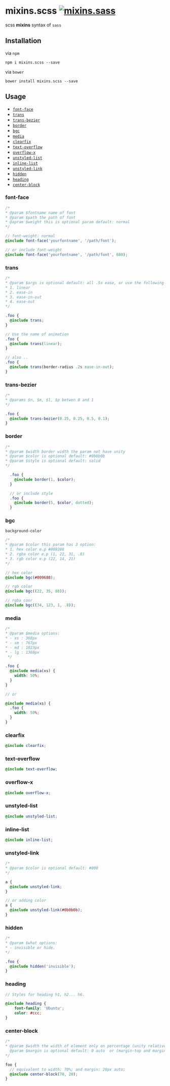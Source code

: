# mixins.scss [![mixins.sass](https://img.shields.io/npm/v/mixins.scss.svg?style=flat-square)](https://www.npmjs.com/package/mixins.scss)

scss **mixins** syntax of `sass`

## Installation

via `npm`
```shell
npm i mixins.scss --save
```

via `bower`
```shell
bower install mixins.scss --save
```
## Usage

-   [`font-face`](#font-face)
-   [`trans`](#trans)
-   [`trans-bezier`](#trans-bezier)
-   [`border`](#border)
-   [`bgc`](#bgc)
-   [`media`](#media)
-   [`clearfix`](#clearfix)
-   [`text-overflow`](#text-overflow)
-   [`overflow-x`](#overflow-x)
-   [`unstyled-list`](#unstyled-list)
-   [`inline-list`](#inline-list)
-   [`unstyled-link`](#link)
-   [`hidden`](#hidden)
-   [`heading`](#heading-font)
-   [`center-block`](#center-block)

### font-face

```scss
/*
* @param $fontname name of font
* @param $path the path of font
* @apram $weight this is optional param default: normal
*/

// font-weight: normal
@include font-face('yourfontname', '/path/font');

// or include font-weight
@include font-face('yourfontname', '/path/font', 600);
```

### trans

```scss
/*
* @param $args is optional default: all .5s ease, or use the following list for use the prefix (all .5s):
* 1. linear
* 2. ease-in
* 3. ease-in-out
* 4. ease-out
*/

.foo {
  @include trans;
}

// Use the name of animation
.foo {
  @include trans(linear);
}

// also ..
.foo {
  @include trans(border-radius .2s ease-in-out);
}
```

### trans-bezier

```scss
/*
* @params $n, $m, $l, $p betwen 0 and 1
*/

.foo {
  @include trans-bezier(0.25, 0.25, 0.5, 0.1);
}
```

### border

```scss
/*
* @param $width border width the param not have unity
* @param $color is optional default: #0b0b0b
* @param $style is optional default: solid
*/

  .foo {
    @include border(1, $color);
  }

  // or include style
  .foo {
    @include border(5, $color, dotted);
  }
```

### bgc

`background-color`

```scss
/*
* @param $color this param has 3 option:
* 1. hex color e.p #009288
* 2. rgba color e.p (1, 22, 31, .8)
* 3. rgb color e.p (22, 14, 21)
*/

// hex color
@include bgc(#009688);

// rgb color
@include bgc((22, 35, 88));

// rgba coor
@include bgc((34, 123, 1, .8));
```

### media

```scss
/*
* @param $media options:
* - xs : 360px
* - sm : 767px
* - md : 1023px
* - lg : 1360px
 */

.foo {
  @include media(xs) {
    width: 50%;
  }
}

// or

@include media(xs) {
  .foo {
    width: 50%;
  }
}
```

### clearfix

```scss
@include clearfix;
```

### text-overflow

```scss
@include text-overflow;
```

### overflow-x

```scss
@include overflow-x;
```

### unstyled-list

```scss
@include unstyled-list;
```

### inline-list

```scss
@include inline-list;
```

### unstyled-link

```scss
/*
* @param $color is optional default: #000
*/

a {
  @include unstyled-link;
}

// or adding color
a {
  @include unstyled-link(#0b0b0b);
}
```

### hidden

```scss
/*
* @param $what options:
* - invisible or hide.
*/

.foo {
  @include hidden('invisible');
}
```

### heading

```scss
// Styles for heading h1, h2... h6.

@include heading {
    font-family: 'Ubuntu';
    color: #ccc;
}
```
### center-block

```scss
/*
* @param $width the width of element only on percentage (unity relative)
  @param $margin is optional default: 0 auto  or (margin-top and margin-bottom) unity: pixels
*/

foo {
  // equivalent to width: 70%; and margin: 20px auto;
  @include center-block(70, 20);
}
```
